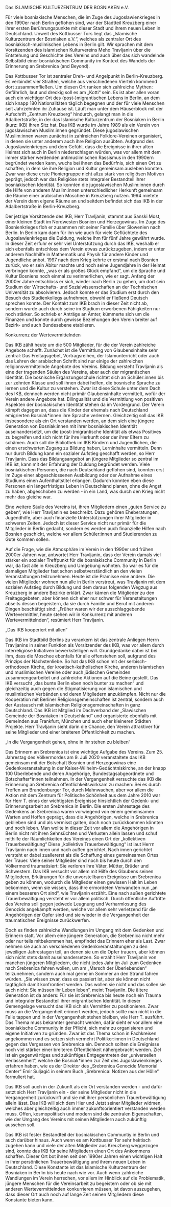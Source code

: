 Das ISLAMISCHE KULTURZENTRUM DER BOSNIAKEN e.V. 

Für viele bosniakische Menschen, die im Zuge des Jugoslawienkrieges in den 1990er nach Berlin geflohen sind, war der Stadtteil Kreuzberg einer ihrer ersten Berührungspunkte mit dieser Stadt und ihrem neuen Leben in Deutschland. Unweit des Kottbusser Tors liegt das „Islamische Kulturzentrum der Bosniaken e.V.“, welches als zentraler Ort des bosniakisch-muslimischen Lebens in Berlin gilt. Wir sprachen mit dem Vorsitzenden des islamischen Kulturvereins Meho Travljanin über die Entstehung und Geschichte des Vereins und auch über das sich wandelnde Selbstbild einer bosniakischen Community im Kontext des Wandels der Erinnerung an Srebrenica (and Beyond). 

Das Kottbusser Tor ist zentraler Dreh- und Angelpunkt in Berlin-Kreuzberg. Es verbindet vier Straßen, welche aus verschiedenen Vierteln kommend dort zusammenfließen. Um diesen Ort ranken sich zahlreiche Mythen: Gefährlich, laut und dreckig soll es am „Kotti“ sein. Es ist aber allen voran auch ein wichtiger Ort des (post-)migrantischen Lebens in Berlin, an dem sich knapp 180 Nationalitäten täglich begegnen und der für viele Menschen seit Jahrzehnten ihr Zuhause ist. Läuft man unter dem Häuserblock mit der Aufschrift „Zentrum Kreuzberg“ hindurch, gelangt man in die Adalbertstraße, in der das Islamische Kulturzentrum der Bosniaken in Berlin (kurz: IKB) ihren Sitz hat. 
Das IKB wurde im Jahre 1989 als ein Verein von jugoslawischen Muslim:innen gegründet. Diese jugoslawischen Muslim:innen waren zunächst in zahlreichen Folklore-Vereinen organisiert, in denen sie unter anderem auch ihre Religion ausübten. Aufgrund des Jugoslawienkrieges und dem Gefühl, dass die Ereignisse in ihrer alten Heimat sich auch in Berlin niederschlagen würden, was vor allem mit dem immer stärker werdenden antimuslimischen Rassismus in den 1990ern begründet werden kann, wuchs bei ihnen das Bedürfnis, sich einen Ort zu schaffen, in dem sie ihre Religion und Kultur gemeinsam ausleben konnten. Zwar war diese erste Pioniergruppe nicht allzu stark von religiösen Motiven geprägt, jedoch war das Religiöse stets integraler Bestandteil ihrer bosniakischen Identität. So konnten die jugoslawischen Muslim:innen durch die Hilfe von anderen Muslim:innen unterschiedlicher Herkunft gemeinsam die Räume einer arabischen Moschee in Kreuzberg nutzen. 1994 mietete der Verein dann eigene Räume an und seitdem befindet sich das IKB in der Adalbertstraße in Berlin-Kreuzberg.  

Der jetzige Vorsitzende des IKB, Herr Travljanin, stammt aus Sanski Most, einer kleinen Stadt im Nordwesten Bosnien und Herzegowinas. Im Zuge des Bosnienkrieges floh er zusammen mit seiner Familie über Slowenien nach Berlin. In Berlin kam dann für ihn wie auch für viele Geflüchtete des Jugoslawienkrieges die Duldung, welche ihm für fünf Jahre gewährt wurde.  In dieser Zeit erfuhr er sehr viel Unterstützung durch das IKB, weshalb er sich ebenfalls entschloss dem Verein etwas zurückzugeben, indem er unter anderem Nachhilfe in Mathematik und Physik für andere Kinder und Jugendliche anbot. 
1997 nach dem Krieg kehrte er erstmal nach Bosnien zurück, wo er sein Abitur machte und noch seine Jugendjahre in der Heimat verbringen konnte, „was er als großes Glück empfand“, um die Sprache und Kultur Bosniens noch einmal zu verinnerlichen, wie er sagt. 
Anfang der 2000er Jahre entschloss er sich, wieder nach Berlin zu gehen, um dort sein Studium der Wirtschafts- und Sozialwissenschaften an der Technischen Universität zu absolvieren. Jedoch konnte er das Studium erst durch den Besuch des Studienkollegs aufnehmen, obwohl er fließend Deutsch sprechen konnte. Der Kontakt zum IKB brach in dieser Zeit nicht ab, sondern wurde auch durch seine im Studium erworbenen Fähigkeiten nur noch stärker. So schrieb er Anträge an Ämter, kümmerte sich um die Finanzen und konnte durch gewisse Beziehungen den Verein breiter auf Bezirk- und auch Bundesebene etablieren. 

Konkurrenz der Wertevermittelnden

Das IKB zählt heute um die 500 Mitglieder, für die der Verein zahlreiche Angebote schafft. Zunächst ist die Vermittlung von Glaubensinhalte sehr zentral: Das Freitagsgebet, Vortragsreihen, der Islamunterricht oder auch das Lehren der arabischen Schrift sind nur einige der zahlreichen religionsvermittelnde Angebote des Vereins. 
Bildung versteht Travljanin als eine der tragenden Säulen des Vereins, aber auch der migrantischen Identität. Die bosnische Ergänzungsschule richtet sich an Schüler:innen bis zur zehnten Klasse und soll ihnen dabei helfen, die bosnische Sprache zu lernen und die Kultur zu verstehen. Zwar ist diese Schule unter dem Dach des IKB, dennoch werden nicht primär Glaubensinhalte vermittelt, wofür der Verein andere Angebote hat. Bilingualität und die Vermittlung von positiven Aspekten der bosniakischen Identität stehen da im Vordergrund. Der Verein kämpft dagegen an, dass die Kinder der ehemals nach Deutschland emigrierten Bosniak*innen ihre Sprache verlernen. Gleichzeitig soll das IKB insbesondere als ein Ort verstanden werden, an dem sich eine jüngere Generation von Bosniak:innen mit ihrer bosniakischen Identität auseinandersetzt, um die (post-)migrantische Identität als etwas Positives zu begreifen und sich nicht für ihre Herkunft oder der ihrer Eltern zu schämen. Auch soll die Bibliothek im IKB Kindern und Jugendlichen, die einen erschwerten Zugang zu Bildung haben, Lerninhalte vermitteln. Denn nur durch Bildung kann ein sozialer Aufstieg geschafft werden, so Herr Travljanin.
Dass das Bildungsangebot an jüngere Mitglieder so zentral im IKB ist, kann mit der Erfahrung der Duldung begründet werden. Viele bosniakischen Personen, die nach Deutschland geflohen sind, konnten erst im Zuge einer abgeschlossenen Ausbildung oder der Aufnahme eines Studiums einen Aufenthaltstitel erlangen. Dadurch konnten eben diese Personen ein längerfristiges Leben in Deutschland planen, ohne die Angst zu haben, abgeschoben zu werden - in ein Land, was durch den Krieg nicht mehr das gleiche war. 

Eine weitere Säule des Vereins ist, ihren Mitgliedern einen „guten Service zu geben“, wie Herr Travljanin es beschreibt. Dazu gehören Eheberatungen, Jugendhilfe, aber auch finanzielle Unterstützungen ihrer Mitglieder in schweren Zeiten. Jedoch ist dieser Service nicht nur primär für die Mitglieder in Berlin gedacht, sondern es werden auch finanzielle Hilfen nach Bosnien geschickt, welche vor allem Schüler:innen und Studierenden zu Gute kommen sollen.

Auf die Frage, wie die Atmosphäre im Verein in den 1990er und frühen 2000er Jahren war, antwortet Herr Travljanin, dass der Verein damals viel stärker ein sozialer Treffpunkt für die bosniakische Community in Berlin war, da fast alle in Kreuzberg und Umgebung wohnten. So war es für die damaligen Mitglieder fast schon selbstverständlich an den vielen Veranstaltungen teilzunehmen. 
Heute ist die Prämisse eine andere. Die vielen Mitglieder wohnen nun alle in Berlin verstreut, was Travljanin mit dem sozialen Aufstieg durch Bildung und dem daraus folgenden Wegzug aus Kreuzberg in andere Bezirke erklärt. Zwar kämen die Mitglieder zu den Freitagsgebeten, aber können sich eher nur schwer für Veranstaltungen abseits dessen begeistern, da sie durch Familie und Beruf mit anderen Dingen beschäftigt sind: „Früher waren wir der ausschlaggebende Wertevermittler, heute stehen wir in Konkurrenz mit anderen Wertevermittelnden“, resümiert Herr Travljanin. 


„Das IKB kooperiert mit allen“

Das IKB im Stadtbild Berlins zu verankern ist das zentrale Anliegen Herrn Travljanins in seiner Funktion als Vorsitzender des IKB, was vor allem durch interreligiöse Initiativen bewerkstelligen will. Grundgedanke dabei ist bei ihm, dass die Moschee ebenfalls für alle offenstehen soll, aufgrund des Prinzips der Nächstenliebe. So hat das IKB schon mit der serbisch-orthodoxen Kirche, der kroatisch-katholischen Kirche, anderen islamischen und muslimischen Vereine oder auch jüdischen Gemeinden zusammengearbeitet und zahlreiche Aktionen auf die Beine gestellt. Das IKB versucht „das bunte Berlin eben noch bunter zu machen“ und gleichzeitig auch gegen die Stigmatisierung von islamischen und muslimischen Verbänden und deren Mitgliedern anzukämpfen. Nicht nur die Kooperation mit Berliner Religionsgemeinschaften ist zentral, sondern auch der Austausch mit islamischen Religionsgemeinschaften in ganz Deutschland. Das IKB ist Mitglied im Dachverband der „Slawischen Gemeinde der Bosniaken in Deutschland“ und organisierte ebenfalls mit Gemeinden aus Frankfurt, München und auch eher kleineren Städten Projekte.  Herr Travljanin sieht darin die Chance, den Verein attraktiver für seine Mitglieder und einer breiteren Öffentlichkeit zu machen. 

„In die Vergangenheit gehen, ohne in ihr stehen zu bleiben“

Das Erinnern an Srebrenica ist eine wichtige Aufgabe des Vereins. Zum 25. Jahrestag des Völkermordes am 9. Juli 2020 veranstaltete das IKB gemeinsam mit der Botschaft Bosnien und Herzegowinas eine Gedenkveranstaltung in der Kaiser-Wilhelm-Gedächtniskirche, an der knapp 100 Überlebende und deren Angehörige, Bundestagsabgeordnete und Botschafter*innen teilnahmen. In der Vergangenheit versuchte das IKB die Erinnerung an Srebrenica öffentlichkeitswirksam zu machen: Sei es durch Treffen am Brandenburger Tor, durch Mahnwachen, aber vor allem die Aktion mit dem Zentrum für Politische Schönheit aus dem Jahre 2010 war für Herr T. eines der wichtigsten Ereignisse hinsichtlich der Gedenk- und Erinnerungsarbeit an Srebrenica in Berlin. 
Die ersten Jahrestage des Gedenkens an Srebrenica waren vorwiegend von einem gemeinsamen Warten und Hoffen geprägt, dass die Angehörigen, welche in Srebrenica geblieben sind und als vermisst galten, doch noch zurückkommen könnten und noch leben. Man wollte in dieser Zeit vor allem die Angehörigen in Berlin nicht mit ihren Sehnsüchten und Verlusten allein lassen und schuf mithilfe der Räumlichkeiten des Vereines einen Ort der „kollektiven Trauerbewältigung“
Diese „kollektive Trauerbewältigung“ ist laut Herrn Travljanin nach innen und nach außen gerichtet. Nach innen gerichtet versteht er dabei zuallererst als die Schaffung eines gemeinsamen Ortes der Trauer. Viele seiner Mitglieder sind noch bis heute durch den Völkermord traumatisiert: Sie verloren ihre Väter, Mütter, Brüder und Schwestern. Das IKB versucht vor allem mit Hilfe des Glaubens seinen Mitgliedern, Erklärungen für die unvorstellbaren Ereignisse um Srebrenica geben zu können, wodurch die Mitglieder einen gewissen Halt im Leben bekommen, wenn sie wissen, dass ihre ermordeten Verwandten nun „an einem besseren Ort sind“, wie Travljanin erzählt. Eine nach außen gerichtete Trauerbewältigung versteht er vor allem politisch. Durch öffentliche Auftritte des Vereins soll gegen jedwede Leugnung und Verharmlosung des Genozids angekämpft werden, welche vor allem sehr verletzend für die Angehörigen der Opfer sind und sie wieder in die Vergangenheit der traumatischen Ereignisse zurückwerfen. 

Doch es finden zahlreiche Wandlungen im Umgang mit dem Gedenken und Erinnern statt. Vor allem eine jüngere Generation, die Srebrenica nicht mehr oder nur teils mitbekommen hat, empfindet das Erinnern eher als Last. Zwar nehmen sie auch an verschiedenen Gedenkveranstaltungen zu den jeweiligen Jahrestagen teil, an denen sie um die Opfer trauern, aber können sich nicht stets damit auseinandersetzen. So erzählt Herr Travljanin von manchen jüngeren Mitgliedern, die nicht jedes Jahr im Juli zum Gedenken nach Srebrenica fahren wollen, um am „Marsch der Überlebenden“ teilzunehmen, sondern auch mal gerne im Sommer an den Strand fahren würden. „Sie wissen zwar, dass es passiert ist, aber sie können nicht tagtäglich damit konfrontiert werden. Das wollen sie nicht und das sollen sie auch nicht: Sie müssen ihr Leben leben“, meint Travjanlin.
Die ältere Generation ist da anders: Für sie ist Srebrenica bis heute noch ein Trauma und integraler Bestandteil ihrer migrantischen Identität. In dieser Gemengelage versucht das IKB sich als Vermittler zu positionieren. Zwar muss an die Vergangenheit erinnert werden, jedoch sollte man nicht in die Falle tappen und in der Vergangenheit stehen bleiben, wie Herr T. ausführt. Das Thema muss bekannter gemacht werden, dafür sieht er vor allem eine bosniakische Community in der Pflicht, sich mehr zu organisieren und eigene Initiativen zu gründen. Zwar ist das Thema schon in Fachkreisen angekommen und es setzen sich vermehrt Politiker:innen in Deutschland gegen das Vergessen von Srebrenica ein. Dennoch sollten die Ereignisse noch viel stärker einer breiteren Öffentlichkeit nähergebracht werden. Ziel ist ein gegenwärtiges und zukünftiges Entgegentreten der „universellen Verlassenheit“, welche die Bosniak*innen zur Zeit des Jugoslawienkrieges erfahren haben, wie es der Direktor des „Srebrenica Genocide Memorial Center“ Emir Suljagić in seinem Buch „Srebrenica: Notizen aus der Hölle“ formuliert hat.

Das IKB soll auch in der Zukunft als ein Ort verstanden werden - und dafür setzt sich Herr Travljanin ein - der seine Mitglieder nicht in die Vergangenheit zurückwirft und sie mit ihrer persönlichen Trauerbewältigung allein lässt. Das IKB will sich dem Hier und Jetzt seiner Mitglieder widmen, welches aber gleichzeitig auch immer zukunftsorientiert verstanden werden muss. Offen, kosmopolitisch und modern sind die zentralen Eigenschaften, wie der Umgang des Vereins mit seinen Mitgliedern auch zukünftig aussehen soll. 

Das IKB ist fester Bestandteil der bosniakischen Communtiy in Berlin und auch darüber hinaus. Auch wenn es am Kottbusser Tor sehr hektisch zugehen kann und viele der alten Mitglieder aus Kreuzberg weggezogen sind, konnte das IKB für seine Mitgliedern einen Ort des Ankommens schaffen. Dieser Ort bot ihnen seit den 1990er Jahren einen wichtigen Halt in ihrer persönlichen Trauerbewältigung und ihrem neuen Leben in Deutschland. Diese Konstante ist das Islamische Kulturzentrum der Bosniaken in Berlin bis heute nach wie vor. Auch wenn zahlreiche Wandlungen im Verein herrschen, vor allem im Hinblick auf die Problematik, jüngere Menschen für die Vereinsarbeit zu begeistern oder ob sie mit anderen Wertevermittelnden konkurrieren müssen, ist davon auszugehen, dass dieser Ort auch noch auf lange Zeit seinen Mitgliedern diese Konstante bieten kann. 


